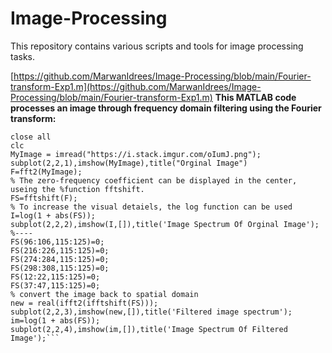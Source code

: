 # Image-Processing
This repository contains various scripts and tools for image processing tasks.

[https://github.com/MarwanIdrees/Image-Processing/blob/main/Fourier-transform-Exp1.m](https://github.com/MarwanIdrees/Image-Processing/blob/main/Fourier-transform-Exp1.m)
**This MATLAB code processes an image through frequency domain filtering using the Fourier transform:**
```clear all
close all
clc
MyImage = imread("https://i.stack.imgur.com/oIumJ.png");
subplot(2,2,1),imshow(MyImage),title("Orginal Image")
F=fft2(MyImage);
% The zero-frequency coefficient can be displayed in the center, useing the %function fftshift.
FS=fftshift(F);
% To increase the visual detaiels, the log function can be used
I=log(1 + abs(FS));
subplot(2,2,2),imshow(I,[]),title('Image Spectrum Of Orginal Image');
%----
FS(96:106,115:125)=0;
FS(216:226,115:125)=0;
FS(274:284,115:125)=0;
FS(298:308,115:125)=0;
FS(12:22,115:125)=0;
FS(37:47,115:125)=0;
% convert the image back to spatial domain
new = real(ifft2(ifftshift(FS)));
subplot(2,2,3),imshow(new,[]),title('Filtered image spectrum');
im=log(1 + abs(FS));
subplot(2,2,4),imshow(im,[]),title('Image Spectrum Of Filtered Image');```


